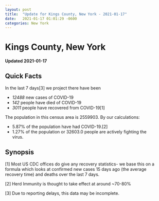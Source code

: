 ```yaml
---
layout: post
title:  "Update for Kings County, New York - 2021-01-17"
date:   2021-01-17 01:01:29 -0600
categories: New York
---
```


# Kings County, New York
#### Updated 2021-01-17

## Quick Facts

In the last 7 days[3] we project there have been
- *12488* new cases of COVID-19
- *142* people have died of COVID-19
- *3011* people have recovered from COVID-19[1]

The population in this census area is 2559903. By our calculations:
- 5.87% of the population have had COVID-19.[2]
- 1.27% of the population or 32603.0 people are actively fighting the virus.

## Synopsis




[1] Most US CDC offices do give any recovery statistics- we base this on a formula which looks at confirmed new cases
15 days ago (the average recovery time) and deaths over the last 7 days.

[2] Herd Immunity is thought to take effect at around ~70-80%

[3] Due to reporting delays, this data may be incomplete.
 
    